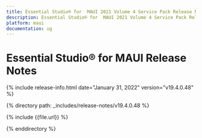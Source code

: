 ```yaml
---
title: Essential Studio® for  MAUI 2021 Volume 4 Service Pack Release Notes
description: Essential Studio® for  MAUI 2021 Volume 4 Service Pack Release Notes 
platform: maui
documentation: ug
---
```


# Essential Studio® for  MAUI Release Notes  

{% include release-info.html date="January 31, 2022"  version="v19.4.0.48" %} 

{% directory path: _includes/release-notes/v19.4.0.48 %}

{% include {{file.url}} %}

{% enddirectory %}